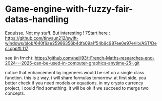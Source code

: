 # Game-engine-with-fuzzy-fair-datas-handling
Esquisse. Not my stuff. But interesting !
7Start here : https://github.com/tinysun212/swift-windows/blob/640f6ae25986356b4dfa09a1f54b6c987ee0e97e/lib/AST/Decl.cpp#L117

see (in frnch): https://github.com/neiji93/-French-Maths-researches-end-2024---2025-can-be-used-in-computer-graphics-anytime-25-.git

notice that enhancement by ingeneers would be set on a single class function. this is z way. i will share formulas tomorrow. at first side, you better check if you need models or equations. in my crypto currency project, i could find something. it will be ok if we succeed to merge two concepts.
